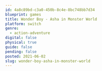 ```yaml
---
id: 4a8c89bd-c3a0-450b-8c4e-8bc748bb7d34
blueprint: games
title: Wonder Boy - Asha in Monster World
platform: switch
genre:
  - action-adventure
digital: false
physical: true
guide: false
pending: false
posted: 2021-06-02
slug: wonder-boy-asha-in-monster-world
---
```

